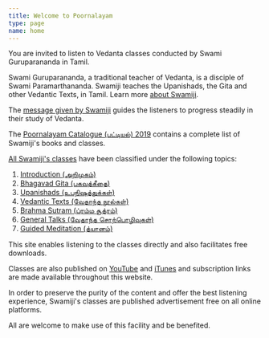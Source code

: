 ```yaml
---
title: Welcome to Poornalayam
type: page
name: home
---
```


You are invited to listen to Vedanta classes conducted by Swami Guruparananda in Tamil.

Swami Guruparananda, a traditional teacher of Vedanta, is a disciple of Swami Paramarthananda. Swamiji teaches the Upanishads, the Gita and other Vedantic Texts, in Tamil. Learn more [about Swamiji](/home/about-swamiji/).

The [message given by Swamiji](/home/swamijis-message/) guides the listeners to progress steadily in their study of Vedanta.

The [Poornalayam Catalogue (பட்டியல்) 2019](/files/poornalayam-catalogue-2019.pdf) contains a complete list of Swamiji's books and classes.

[All Swamiji's classes](/classes-recorded/) have been classified under the following topics:

1. [Introduction (அறிமுகம்)](/classes-recorded/introduction/)
1. [Bhagavad Gita (பகவத்கீதை)](/classes-recorded/bhagavad-gita/)
1. [Upanishads (உபநிஷத்துக்கள்)](/classes-recorded/upanishads/)
1. [Vedantic Texts (வேதாந்த நூல்கள்)](/classes-recorded/vedantic-texts/)
1. [Brahma Sutram (ப்ரம்ம சூத்ரம்)](/classes-recorded/brahma-sutram/)
1. [General Talks (வேதாந்த சொற்பொழிவுகள்)](/classes-recorded/general-talks/)
1. [Guided Meditation (த்யானம்)](/classes-recorded/guided-meditation/)

This site enables listening to the classes directly and also facilitates free downloads.

Classes are also published on [YouTube](https://www.youtube.com/user/swamiguruparananda) and [iTunes](https://itunes.apple.com/us/artist/poornalayam/id881211873?mt=2) and subscription links are made available throughout this website.

In order to preserve the purity of the content and offer the best listening experience, Swamiji's classes are published advertisement free on all online platforms.

All are welcome to make use of this facility and be benefited.
